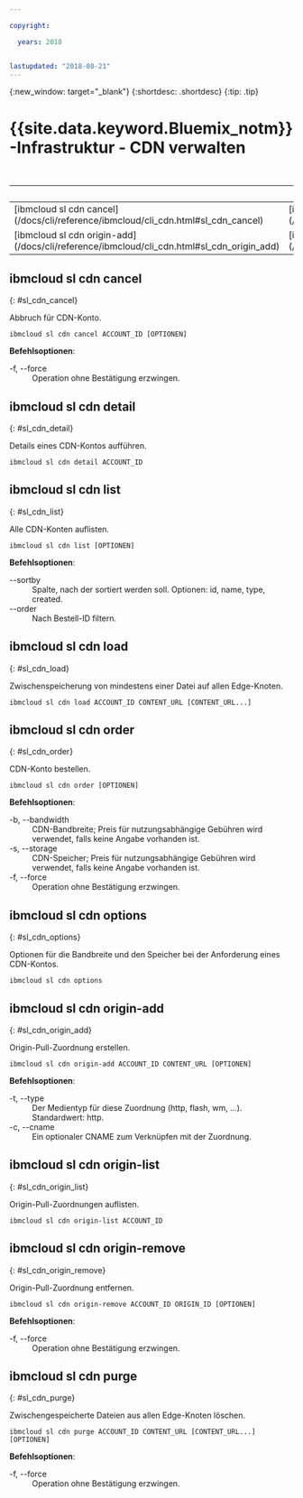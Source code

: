 ```yaml
---

copyright:

  years: 2018


lastupdated: "2018-08-21"
---
```


{:new_window: target="_blank"}
{:shortdesc: .shortdesc}
{:tip: .tip}

# {{site.data.keyword.Bluemix_notm}}-Infrastruktur - CDN verwalten

 <table summary="Allgemeine Befehle der Infrastruktur für {{site.data.keyword.Bluemix_notm}} mit Links zu weiteren Informationen über den Befehl, in alphabetischer Reihenfolge">
<caption>Tabelle 1. Infrastruktur für {{site.data.keyword.Bluemix_notm}} - Content Delivery Network (CDN)</caption>
 <thead>
 <th colspan="6">{{site.data.keyword.Bluemix_notm}}-Infrastruktur - CDN</th>
 </thead>
 <tbody>
 <tr>
  <td>[ibmcloud sl cdn cancel](/docs/cli/reference/ibmcloud/cli_cdn.html#sl_cdn_cancel)</td>
  <td>[ibmcloud sl cdn detail](/docs/cli/reference/ibmcloud/cli_cdn.html#sl_cdn_detail)</td>
  <td>[ibmcloud sl cdn list](/docs/cli/reference/ibmcloud/cli_cdn.html#sl_cdn_list)</td>
  <td>[ibmcloud sl cdn load](/docs/cli/reference/ibmcloud/cli_cdn.html#sl_cdn_load)</td>
  <td>[ibmcloud sl cdn order](/docs/cli/reference/ibmcloud/cli_cdn.html#sl_cdn_order)</td>
  <td>[ibmcloud sl cdn options](/docs/cli/reference/ibmcloud/cli_cdn.html#sl_cdn_options)</td>
   </tr>
 <tr>
  <td>[ibmcloud sl cdn origin-add](/docs/cli/reference/ibmcloud/cli_cdn.html#sl_cdn_origin_add)</td>
  <td>[ibmcloud sl cdn origin-list](/docs/cli/reference/ibmcloud/cli_cdn.html#sl_cdn_origin_list)</td>
  <td>[ibmcloud sl cdn origin-remove](/docs/cli/reference/ibmcloud/cli_cdn.html#sl_cdn_origin_remove)</td>
  <td>[ibmcloud sl cdn purge](/docs/cli/reference/ibmcloud/cli_cdn.html#sl_cdn_purge)</td>
  </tr>
   </tbody>
 </table>

 ## ibmcloud sl cdn cancel
{: #sl_cdn_cancel}

Abbruch für CDN-Konto.
```
ibmcloud sl cdn cancel ACCOUNT_ID [OPTIONEN]
```

<strong>Befehlsoptionen</strong>:
<dl>
<dt>-f, --force</dt>
<dd>Operation ohne Bestätigung erzwingen.</dd>
</dl>

## ibmcloud sl cdn detail
{: #sl_cdn_detail}

Details eines CDN-Kontos aufführen.
```
ibmcloud sl cdn detail ACCOUNT_ID
```

## ibmcloud sl cdn list
{: #sl_cdn_list}

Alle CDN-Konten auflisten.
```
ibmcloud sl cdn list [OPTIONEN]
```

<strong>Befehlsoptionen</strong>:
<dl>
<dt>--sortby</dt>
<dd>Spalte, nach der sortiert werden soll. Optionen: id, name, type, created.</dd>
<dt>--order</dt>
<dd>Nach Bestell-ID filtern.</dd>
</dl>

## ibmcloud sl cdn load
{: #sl_cdn_load}

Zwischenspeicherung von mindestens einer Datei auf allen Edge-Knoten.
```
ibmcloud sl cdn load ACCOUNT_ID CONTENT_URL [CONTENT_URL...]
```

## ibmcloud sl cdn order
{: #sl_cdn_order}

CDN-Konto bestellen.
```
ibmcloud sl cdn order [OPTIONEN]
```

<strong>Befehlsoptionen</strong>:
<dl>
<dt>-b, --bandwidth</dt>
<dd>CDN-Bandbreite; Preis für nutzungsabhängige Gebühren wird verwendet, falls keine Angabe vorhanden ist.</dd>
<dt>-s, --storage</dt>
<dd>CDN-Speicher; Preis für nutzungsabhängige Gebühren wird verwendet, falls keine Angabe vorhanden ist.</dd>
<dt>-f, --force</dt>
<dd>Operation ohne Bestätigung erzwingen.</dd>
</dl>

## ibmcloud sl cdn options
{: #sl_cdn_options}

Optionen für die Bandbreite und den Speicher bei der Anforderung eines CDN-Kontos.
```
ibmcloud sl cdn options
```

## ibmcloud sl cdn origin-add
{: #sl_cdn_origin_add}

Origin-Pull-Zuordnung erstellen.
```
ibmcloud sl cdn origin-add ACCOUNT_ID CONTENT_URL [OPTIONEN]
```

<strong>Befehlsoptionen</strong>:
<dl>
<dt>-t, --type</dt>
<dd>Der Medientyp für diese Zuordnung (http, flash, wm, ...). Standardwert: http.</dd>
<dt>-c, --cname</dt>
<dd>Ein optionaler CNAME zum Verknüpfen mit der Zuordnung.</dd>
</dl>

## ibmcloud sl cdn origin-list
{: #sl_cdn_origin_list}

Origin-Pull-Zuordnungen auflisten.
```
ibmcloud sl cdn origin-list ACCOUNT_ID
```

## ibmcloud sl cdn origin-remove
{: #sl_cdn_origin_remove}

Origin-Pull-Zuordnung entfernen.
```
ibmcloud sl cdn origin-remove ACCOUNT_ID ORIGIN_ID [OPTIONEN]
```

<strong>Befehlsoptionen</strong>:
<dl>
<dt>-f, --force</dt>
<dd>Operation ohne Bestätigung erzwingen.</dd>
</dl>

## ibmcloud sl cdn purge
{: #sl_cdn_purge}

Zwischengespeicherte Dateien aus allen Edge-Knoten löschen.
```
ibmcloud sl cdn purge ACCOUNT_ID CONTENT_URL [CONTENT_URL...] [OPTIONEN]
```

<strong>Befehlsoptionen</strong>:
<dl>
<dt>-f, --force</dt>
<dd>Operation ohne Bestätigung erzwingen.</dd>
</dl>
